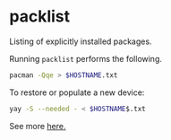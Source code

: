 # packlist

Listing of explicitly installed packages.

Running `packlist` performs the following.
```sh
pacman -Qqe > $HOSTNAME.txt
```

To restore or populate a new device:

```sh
yay -S --needed - < $HOSTNAME$.txt
```

See more [here.](https://wiki.archlinux.org/title/Pacman/Tips_and_tricks#List_of_installed_packages)



